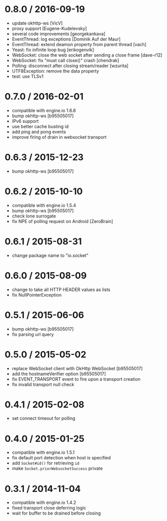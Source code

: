 
0.8.0 / 2016-09-19
==================

* update okhttp-ws [VicV]
* proxy support [Eugene-Kudelevsky]
* several code improvements [georgekankava]
* EventThread: log exceptions [Dominik Auf der Maur]
* EventThread: extend deamon property from parent thread [vach]
* Yeast: fix infinite loop bug [erikogenvik]
* WebSocket: close the web socket after sending a close frame [dave-r12]
* WebSocket: fix "must call close()" crash [chendrak]
* Polling: disconnect after closing stream/reader [wzurita]
* UTF8Exception: remove the data property
* test: use TLSv1

0.7.0 / 2016-02-01
==================

* compatible with engine.io 1.6.8
* bump okhttp-ws [b95505017]
* IPv6 support
* use better cache busting id
* add ping and pong events
* improve firing of drain in websocket transport

0.6.3 / 2015-12-23
==================

* bump okhttp-ws [b95505017]

0.6.2 / 2015-10-10
==================

* compatible with engine.io 1.5.4
* bump okhttp-ws [b95505017]
* check lone surrogate
* fix NPE of polling request on Android [ZeroBrain]

0.6.1 / 2015-08-31
==================

* change package name to "io.socket"

0.6.0 / 2015-08-09
==================

* change to take all HTTP HEADER values as lists
* fix NullPointerException

0.5.1 / 2015-06-06
==================

* bump okhttp-ws [b95505017]
* fix parsing url query

0.5.0 / 2015-05-02
==================

* replace WebSocket client with OkHttp WebSocket [b95505017]
* add the hostnameVerifier option [b95505017]
* fix EVENT_TRANSPORT event to fire upon a transport creation
* fix invalid transport null check

0.4.1 / 2015-02-08
==================

* set connect timeout for polling

0.4.0 / 2015-01-25
==================

* compatible with engine.io 1.5.1
* fix default port detection when host is specified
* add `Socket#id()` for retrieving `id`
* make `Socket.priorWebsocketSuccess` private

0.3.1 / 2014-11-04
==================

* compatible with engine.io 1.4.2
* fixed transport close deferring logic
* wait for buffer to be drained before closing

